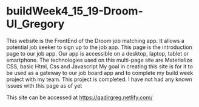 # buildWeek4_15_19-Droom-UI_Gregory
This website is the FrontEnd of the Droom job matching app.
    It allows a potential job seeker to sign up to the job app.
    This page is the introduction page to our job app.
    Our app is accessible on a desktop, laptop, tablet or smartphone.
    The technologies used on this multi-page site are Materialize CSS, basic Html, Css and Javascript
    My goal in creating this site is for it to be used as a gateway to our job board app and to complete my build week project with my team.
    This project is completed.
    I have not had any known issues with this page as of yet

This site can be accessed at https://qadirgreg.netlify.com/